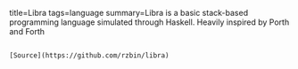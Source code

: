 title=Libra
tags=language
summary=Libra is a basic stack-based programming language simulated through Haskell. Heavily inspired by Porth and Forth
~~~~~~

[Source](https://github.com/rzbin/libra)

